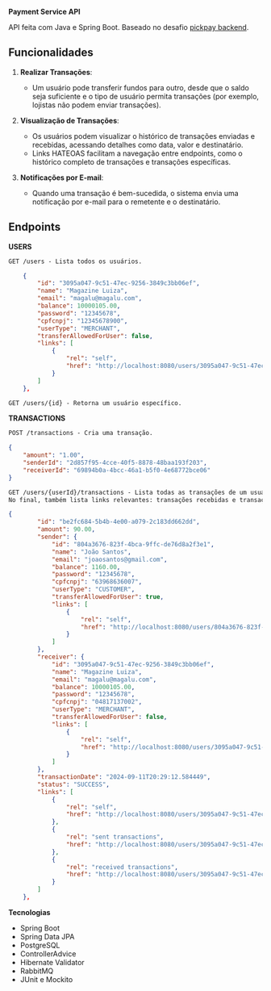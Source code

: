 **Payment Service API** 

API feita com Java e Spring Boot. Baseado no desafio [pickpay backend](https://github.com/PicPay/picpay-desafio-backend). 

## Funcionalidades

1. **Realizar Transações**:
   - Um usuário pode transferir fundos para outro, desde que o saldo seja suficiente e o tipo de usuário permita transações (por exemplo, lojistas não podem enviar transações).

2. **Visualização de Transações**:
   - Os usuários podem visualizar o histórico de transações enviadas e recebidas, acessando detalhes como data, valor e destinatário.
   - Links HATEOAS facilitam a navegação entre endpoints, como o histórico completo de transações e transações específicas.

3. **Notificações por E-mail**:
   - Quando uma transação é bem-sucedida, o sistema envia uma notificação por e-mail para o remetente e o destinatário.


## Endpoints

**USERS**
```markdown
GET /users - Lista todos os usuários.
``` 
```json
    {
        "id": "3095a047-9c51-47ec-9256-3849c3bb06ef",
        "name": "Magazine Luiza",
        "email": "magalu@magalu.com",
        "balance": 10000105.00,
        "password": "12345678",
        "cpfcnpj": "12345678900",
        "userType": "MERCHANT",
        "transferAllowedForUser": false,
        "links": [
            {
                "rel": "self",
                "href": "http://localhost:8080/users/3095a047-9c51-47ec-9256-3849c3bb06ef"
            }
        ]
    },
```
```markdown
GET /users/{id} - Retorna um usuário específico.
```

**TRANSACTIONS**
```markdown
POST /transactions - Cria uma transação.
```
```json
{
    "amount": "1.00",
    "senderId": "2d857f95-4cce-40f5-8878-48baa193f203",
    "receiverId": "69894b0a-4bcc-46a1-b5f0-4e68772bce06"
}
```
```markdown
GET /users/{userId}/transactions - Lista todas as transações de um usuário.
No final, também lista links relevantes: transações recebidas e transações enviadas do usuário.
```
```json
{
        "id": "be2fc684-5b4b-4e00-a079-2c183dd662dd",
        "amount": 90.00,
        "sender": {
            "id": "804a3676-823f-4bca-9ffc-de76d8a2f3e1",
            "name": "João Santos",
            "email": "joaosantos@gmail.com",
            "balance": 1160.00,
            "password": "12345678",
            "cpfcnpj": "63968636007",
            "userType": "CUSTOMER",
            "transferAllowedForUser": true,
            "links": [
                {
                    "rel": "self",
                    "href": "http://localhost:8080/users/804a3676-823f-4bca-9ffc-de76d8a2f3e1"
                }
            ]
        },
        "receiver": {
            "id": "3095a047-9c51-47ec-9256-3849c3bb06ef",
            "name": "Magazine Luiza",
            "email": "magalu@magalu.com",
            "balance": 10000105.00,
            "password": "12345678",
            "cpfcnpj": "04817137002",
            "userType": "MERCHANT",
            "transferAllowedForUser": false,
            "links": [
                {
                    "rel": "self",
                    "href": "http://localhost:8080/users/3095a047-9c51-47ec-9256-3849c3bb06ef"
                }
            ]
        },
        "transactionDate": "2024-09-11T20:29:12.584449",
        "status": "SUCCESS",
        "links": [
            {
                "rel": "self",
                "href": "http://localhost:8080/users/3095a047-9c51-47ec-9256-3849c3bb06ef/transactions/be2fc684-5b4b-4e00-a079-2c183dd662dd"
            },
            {
                "rel": "sent transactions",
                "href": "http://localhost:8080/users/3095a047-9c51-47ec-9256-3849c3bb06ef/transactions/sent"
            },
            {
                "rel": "received transactions",
                "href": "http://localhost:8080/users/3095a047-9c51-47ec-9256-3849c3bb06ef/transactions/received"
            }
        ]
    },
```

**Tecnologias**

* Spring Boot
* Spring Data JPA
* PostgreSQL
* ControllerAdvice
* Hibernate Validator
* RabbitMQ
* JUnit e Mockito

